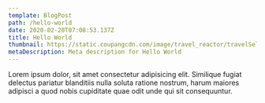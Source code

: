 ```yaml
---
template: BlogPost
path: /hello-world
date: 2020-02-20T07:08:53.137Z
title: Hello World
thumbnail: https://static.coupangcdn.com/image/travel_reactor/travelSeller/common/A00200783/1d0fd5b0-78de-4caa-a000-1ca442f65162.jpg
metaDescription: Meta description for Hello World
---
```


Lorem ipsum dolor, sit amet consectetur adipisicing elit. Similique fugiat delectus pariatur blanditiis nulla soluta ratione nostrum, harum maiores adipisci a quod nobis cupiditate quae odit unde qui sit consequuntur.
